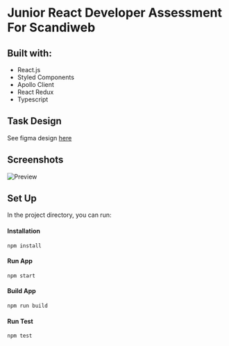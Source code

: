 # Junior React Developer Assessment For Scandiweb

## Built with:

-   React.js
-   Styled Components
-   Apollo Client
-   React Redux
-   Typescript

## Task Design

See figma design [here](<https://www.figma.com/file/MSyCAqVy1UgNap0pvqH6H3/Junior-Frontend-Test-Designs-(Public)?node-id=0%3A1>)

## Screenshots

![Preview](/src/assets/images/preview.gif)

## Set Up

In the project directory, you can run:

#### Installation

`npm install`

#### Run App

`npm start`

#### Build App

`npm run build`

#### Run Test

`npm test`
